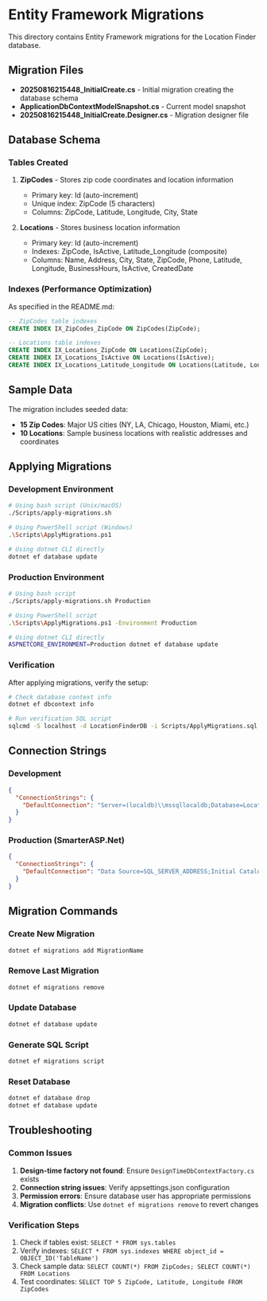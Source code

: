 # Entity Framework Migrations

This directory contains Entity Framework migrations for the Location Finder database.

## Migration Files

- **20250816215448_InitialCreate.cs** - Initial migration creating the database schema
- **ApplicationDbContextModelSnapshot.cs** - Current model snapshot
- **20250816215448_InitialCreate.Designer.cs** - Migration designer file

## Database Schema

### Tables Created

1. **ZipCodes** - Stores zip code coordinates and location information
   - Primary key: Id (auto-increment)
   - Unique index: ZipCode (5 characters)
   - Columns: ZipCode, Latitude, Longitude, City, State

2. **Locations** - Stores business location information
   - Primary key: Id (auto-increment)
   - Indexes: ZipCode, IsActive, Latitude_Longitude (composite)
   - Columns: Name, Address, City, State, ZipCode, Phone, Latitude, Longitude, BusinessHours, IsActive, CreatedDate

### Indexes (Performance Optimization)

As specified in the README.md:

```sql
-- ZipCodes table indexes
CREATE INDEX IX_ZipCodes_ZipCode ON ZipCodes(ZipCode);

-- Locations table indexes  
CREATE INDEX IX_Locations_ZipCode ON Locations(ZipCode);
CREATE INDEX IX_Locations_IsActive ON Locations(IsActive);
CREATE INDEX IX_Locations_Latitude_Longitude ON Locations(Latitude, Longitude);
```

## Sample Data

The migration includes seeded data:

- **15 Zip Codes**: Major US cities (NY, LA, Chicago, Houston, Miami, etc.)
- **10 Locations**: Sample business locations with realistic addresses and coordinates

## Applying Migrations

### Development Environment

```bash
# Using bash script (Unix/macOS)
./Scripts/apply-migrations.sh

# Using PowerShell script (Windows)
.\Scripts\ApplyMigrations.ps1

# Using dotnet CLI directly
dotnet ef database update
```

### Production Environment

```bash
# Using bash script
./Scripts/apply-migrations.sh Production

# Using PowerShell script
.\Scripts\ApplyMigrations.ps1 -Environment Production

# Using dotnet CLI directly
ASPNETCORE_ENVIRONMENT=Production dotnet ef database update
```

### Verification

After applying migrations, verify the setup:

```bash
# Check database context info
dotnet ef dbcontext info

# Run verification SQL script
sqlcmd -S localhost -d LocationFinderDB -i Scripts/ApplyMigrations.sql
```

## Connection Strings

### Development
```json
{
  "ConnectionStrings": {
    "DefaultConnection": "Server=(localdb)\\mssqllocaldb;Database=LocationFinderDB;Trusted_Connection=true;MultipleActiveResultSets=true"
  }
}
```

### Production (SmarterASP.Net)
```json
{
  "ConnectionStrings": {
    "DefaultConnection": "Data Source=SQL_SERVER_ADDRESS;Initial Catalog=DATABASE_NAME;User ID=DB_USERNAME;Password=DB_PASSWORD;TrustServerCertificate=true;"
  }
}
```

## Migration Commands

### Create New Migration
```bash
dotnet ef migrations add MigrationName
```

### Remove Last Migration
```bash
dotnet ef migrations remove
```

### Update Database
```bash
dotnet ef database update
```

### Generate SQL Script
```bash
dotnet ef migrations script
```

### Reset Database
```bash
dotnet ef database drop
dotnet ef database update
```

## Troubleshooting

### Common Issues

1. **Design-time factory not found**: Ensure `DesignTimeDbContextFactory.cs` exists
2. **Connection string issues**: Verify appsettings.json configuration
3. **Permission errors**: Ensure database user has appropriate permissions
4. **Migration conflicts**: Use `dotnet ef migrations remove` to revert changes

### Verification Steps

1. Check if tables exist: `SELECT * FROM sys.tables`
2. Verify indexes: `SELECT * FROM sys.indexes WHERE object_id = OBJECT_ID('TableName')`
3. Check sample data: `SELECT COUNT(*) FROM ZipCodes; SELECT COUNT(*) FROM Locations`
4. Test coordinates: `SELECT TOP 5 ZipCode, Latitude, Longitude FROM ZipCodes`
